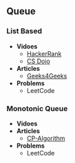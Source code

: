 ## Queue

### List Based
+ **Vidoes**
  + [HackerRank](https://www.youtube.com/watch?v=wjI1WNcIntg&ab_channel=HackerRank)
  + [CS Dojo](https://www.youtube.com/watch?v=A3ZUpyrnCbM&ab_channel=CSDojo)
+ **Articles**
  + [Geeks4Geeks](https://www.geeksforgeeks.org/queue-linked-list-implementation/)
+ **Problems**
  + LeetCode

### Monotonic Queue
+ **Vidoes**
+ **Articles**
  + [CP-Algorithm](https://cp-algorithms.com/data_structures/stack_queue_modification.html)
+ **Problems**
  + LeetCode
